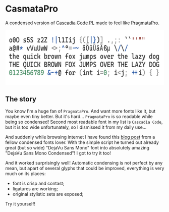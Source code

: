 # CasmataPro

A condensed version of [Cascadia Code PL](https://github.com/microsoft/cascadia-code) made to feel like [PragmataPro](https://fsd.it/shop/fonts/pragmatapro/).

![Example](./media/example.png)

## The story

You know I'm a huge fan of `PragmataPro`. And want more fonts like it, but maybe even tiny better. But it's hard... `PragmataPro` is so readable while being so condensed! Second most readable font in my list is `Cascadia Code`, but it is too wide unfortunately, so I dismissed it from my daily use...

And suddenly while browsing internet I have found this [blog post](https://horstmann.com/unblog/2010-11-22/fonts.html) from a fellow condensed fonts lover. With the simple script he turned out already great (but so wide) "DejaVu Sans Mono" font into absolutely amazing "DejaVu Sans Mono Condensed"! I got to try it too!

And it worked surprisingly well! Automatic condensing is not perfect by any mean, but apart of several glyphs that could be improved, everything is very much on its places:

* font is crisp and contast;
* ligatures are working;
* original stylistic sets are exposed;

Try it yourself!

